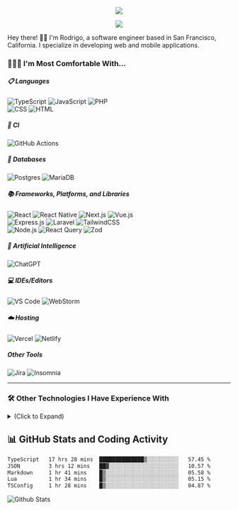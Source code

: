<p align="center">
    <img src="https://readme-typing-svg.demolab.com?font=Source+Code+Pro&weight=300&size=32&duration=1&pause=1&color=03EDF7&center=true&vCenter=true&repeat=false&width=435&lines=Rodrigo+Bondoc">
</p>

<p align="center">
    <img src="https://readme-typing-svg.demolab.com?font=Source+Code+Pro&duration=3000&pause=1000&color=03EDF7&center=true&vCenter=true&width=435&lines=Software+Engineer...;...developing+web+and+mobile+apps...;...and+always+learning+new+things!">
</p>

Hey there! 👋🏽 I'm Rodrigo, a software engineer based in San Francisco, California. I specialize in developing web and mobile applications.

### 👨🏽‍💻 I'm Most Comfortable With...

##### 📋 Languages

<div>
    <img alt="TypeScript" src="https://img.shields.io/badge/typescript-%23007ACC.svg?style=for-the-badge&logo=typescript&logoColor=white">
    <img alt="JavaScript" src="https://img.shields.io/badge/javascript-%23323330.svg?style=for-the-badge&logo=javascript&logoColor=%23F7DF1E">
    <img alt="PHP" src="https://img.shields.io/badge/php-%23777BB4.svg?style=for-the-badge&logo=php&logoColor=white">
</div>

<div>
    <img alt="CSS" src="https://img.shields.io/badge/css3-%231572B6.svg?style=for-the-badge&logo=css3&logoColor=white">
    <img alt="HTML" src="https://img.shields.io/badge/html5-%23E34F26.svg?style=for-the-badge&logo=html5&logoColor=white">
</div>

##### 🔬 CI

<div>
    <img alt="GitHub Actions" src="https://img.shields.io/badge/github%20actions-%232671E5.svg?style=for-the-badge&logo=githubactions&logoColor=white">
</div>

##### 💾 Databases

<div>
    <img alt="Postgres" src="https://img.shields.io/badge/postgres-%23316192.svg?style=for-the-badge&logo=postgresql&logoColor=white">
    <img alt="MariaDB" src="https://img.shields.io/badge/MariaDB-003545?style=for-the-badge&logo=mariadb&logoColor=white">
</div>

##### 📚 Frameworks, Platforms, and Libraries

<div>
    <img alt="React" src="https://img.shields.io/badge/react-%2320232a.svg?style=for-the-badge&logo=react&logoColor=%2361DAFB">
    <img alt="React Native" src="https://img.shields.io/badge/react_native-%2320232a.svg?style=for-the-badge&logo=react&logoColor=%2361DAFB">
    <img alt="Next.js" src="https://img.shields.io/badge/Next-black?style=for-the-badge&logo=next.js&logoColor=white">
    <img alt="Vue.js" src="https://img.shields.io/badge/vuejs-%2335495e.svg?style=for-the-badge&logo=vuedotjs&logoColor=%234FC08D">
</div>
<div>
    <img alt="Express.js" src="https://img.shields.io/badge/express.js-%23404d59.svg?style=for-the-badge&logo=express&logoColor=%2361DAFB">
    <img alt="Laravel" src="https://img.shields.io/badge/laravel-%23FF2D20.svg?style=for-the-badge&logo=laravel&logoColor=white">
    <img alt="TailwindCSS" src="https://img.shields.io/badge/tailwindcss-%2338B2AC.svg?style=for-the-badge&logo=tailwind-css&logoColor=white">
</div>
<div>
    <img alt="Node.js" src="https://img.shields.io/badge/node.js-6DA55F?style=for-the-badge&logo=node.js&logoColor=white">
    <img alt="React Query" src="https://img.shields.io/badge/-React%20Query-FF4154?style=for-the-badge&logo=react%20query&logoColor=white">
    <img alt="Zod" src="https://img.shields.io/badge/zod-%233068b7.svg?style=for-the-badge&logo=zod&logoColor=white">
</div>

##### 🤖 Artificial Intelligence

![ChatGPT](https://img.shields.io/badge/chatGPT-74aa9c?style=for-the-badge&logo=openai&logoColor=white)

##### 💻 IDEs/Editors

<div>
    <img alt="VS Code" src="https://img.shields.io/badge/Visual%20Studio%20Code-0078d7.svg?style=for-the-badge&logo=visual-studio-code&logoColor=white">
    <img alt="WebStorm" src="https://img.shields.io/badge/webstorm-143?style=for-the-badge&logo=webstorm&logoColor=white&color=black">
</div>

##### ☁️ Hosting

<div>
    <img alt="Vercel" src="https://img.shields.io/badge/vercel-%23000000.svg?style=for-the-badge&logo=vercel&logoColor=white">
    <img alt="Netlify" src="https://img.shields.io/badge/netlify-%23000000.svg?style=for-the-badge&logo=netlify&logoColor=#00C7B7">
</div>

##### Other Tools

<div>
    <img alt="Jira" src="https://img.shields.io/badge/jira-%230A0FFF.svg?style=for-the-badge&logo=jira&logoColor=white">
    <img alt="Insomnia" src="https://img.shields.io/badge/Insomnia-black?style=for-the-badge&logo=insomnia&logoColor=5849BE">
</div>

---

### 🛠️ Other Technologies I Have Experience With

<details>
<summary>(Click to Expand)</summary>

##### 📋 Languages

<div>
    <img alt="C" src="https://img.shields.io/badge/c-%2300599C.svg?style=for-the-badge&logo=c&logoColor=white">
    <img alt="Java" src="https://img.shields.io/badge/java-%23ED8B00.svg?style=for-the-badge&logo=openjdk&logoColor=white">
    <img alt="Python" src="https://img.shields.io/badge/python-3670A0?style=for-the-badge&logo=python&logoColor=ffdd54">
    <img alt="Rust" src="https://img.shields.io/badge/rust-%23000000.svg?style=for-the-badge&logo=rust&logoColor=white">
</div>

##### 📚 Frameworks, Platforms, and Libraries

<div>
    <img alt="SolidJS" src="https://img.shields.io/badge/SolidJS-2c4f7c?style=for-the-badge&logo=solid&logoColor=c8c9cb">
    <img alt="Radix UI" src="https://img.shields.io/badge/radix%20ui-161618.svg?style=for-the-badge&logo=radix-ui&logoColor=white">
    <img alt="React Router" src="https://img.shields.io/badge/React_Router-CA4245?style=for-the-badge&logo=react-router&logoColor=white">
    <img alt="Jest" src="https://img.shields.io/badge/-jest-%23C21325?style=for-the-badge&logo=jest&logoColor=white">
</div>

##### 💾 Databases

<div>
    <img alt="MariaDB" src="https://img.shields.io/badge/MariaDB-003545?style=for-the-badge&logo=mariadb&logoColor=white">
    <img alt="MongoDB" src="https://img.shields.io/badge/MongoDB-%234ea94b.svg?style=for-the-badge&logo=mongodb&logoColor=white">
</div>

##### 🧰 Other Tools

<div>
    <img alt="Docker" src="https://img.shields.io/badge/docker-%230db7ed.svg?style=for-the-badge&logo=docker&logoColor=white">
    <img alt="Figma" src="https://img.shields.io/badge/figma-%23F24E1E.svg?style=for-the-badge&logo=figma&logoColor=white">
    <img alt="Postman" src="https://img.shields.io/badge/Postman-FF6C37?style=for-the-badge&logo=postman&logoColor=white">
</div>
<div>
    <img alt="Webpack" src="https://img.shields.io/badge/webpack-%238DD6F9.svg?style=for-the-badge&logo=webpack&logoColor=black">
</div>

</details>

## 📊 GitHub Stats and Coding Activity

<!--START_SECTION:waka-->

```txt
TypeScript   17 hrs 28 mins  ██████████████▒░░░░░░░░░░   57.45 %
JSON         3 hrs 12 mins   ██▓░░░░░░░░░░░░░░░░░░░░░░   10.57 %
Markdown     1 hr 41 mins    █▒░░░░░░░░░░░░░░░░░░░░░░░   05.58 %
Lua          1 hr 34 mins    █▒░░░░░░░░░░░░░░░░░░░░░░░   05.15 %
TSConfig     1 hr 28 mins    █▒░░░░░░░░░░░░░░░░░░░░░░░   04.87 %
```

<!--END_SECTION:waka-->

<img alt="Github Stats" src="https://github-readme-stats.vercel.app/api?username=rbondoc96&count_private=true&show_icons=true&theme=tokyonight&hide=stars">
